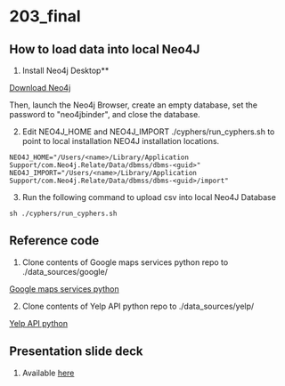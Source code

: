 # 203_final

## How to load data into local Neo4J

1. Install Neo4j Desktop**

[Download Neo4j](https://neo4j.com/download/)

Then, launch the Neo4j Browser, create an empty database, set the password to "neo4jbinder", and close the database.

2. Edit NEO4J_HOME and NEO4J_IMPORT ./cyphers/run_cyphers.sh to point to local installation NEO4J installation locations.
```
NEO4J_HOME="/Users/<name>/Library/Application Support/com.Neo4j.Relate/Data/dbmss/dbms-<guid>"
NEO4J_IMPORT="/Users/<name>/Library/Application Support/com.Neo4j.Relate/Data/dbmss/dbms-<guid>/import"
```

3. Run the following command to upload csv into local Neo4J Database
```
sh ./cyphers/run_cyphers.sh
```

## Reference code

1. Clone contents of Google maps services python repo to ./data_sources/google/

[Google maps services python](https://github.com/googlemaps/google-maps-services-python)

2. Clone contents of Yelp API python repo to ./data_sources/yelp/

[Yelp API python](https://github.com/gfairchild/yelpapi)

## Presentation slide deck

1. Available [here](Presentation_slide.pptx)